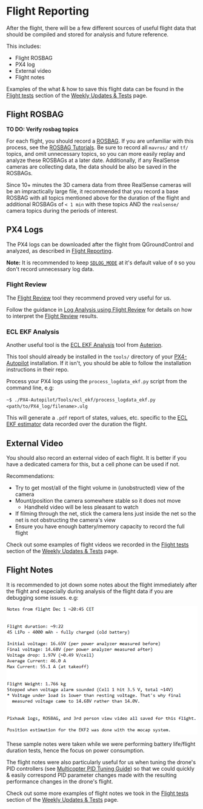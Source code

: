 # Flight Reporting

After the flight, there will be a few different sources of useful flight
data that should be compiled and stored for analysis and future reference.

This includes:

 * Flight ROSBAG
 * PX4 log
 * External video
 * Flight notes

Examples of the what & how to save this flight data can be found in the [Flight tests](/tests/#flight-tests)
section of the [Weekly Updates & Tests](/tests/) page.

## Flight ROSBAG

**TO DO: Verify rosbag topics**

For each flight, you should record a [ROSBAG](http://wiki.ros.org/rosbag).
If you are unfamiliar with this process, see the [ROSBAG Tutorials](http://wiki.ros.org/rosbag/Tutorials).
Be sure to record all `mavros/` and `tf/` topics, and omit unnecessary topics,
so you can more easily replay and analyze these ROSBAGs at a later date.
Additionally, if any RealSense cameras are collecting data, the data should be also be saved in the ROSBAGs.

Since 10+ minutes the 3D camera data from three RealSense cameras will be an impractically large file,
it recommended that you record a base ROSBAG with all topics mentioned above for the duration of the flight
and additional ROSBAGs of `< 1 min` with these topics AND the `realsense/` camera topics during the periods of interest.



## PX4 Logs

The PX4 logs can be downloaded after the flight from QGroundControl and analyzed,
as described in [Flight Reporting](https://docs.px4.io/master/en/getting_started/flight_reporting.html).

**Note:** It is recommended to keep
[`SDLOG_MODE`](https://docs.px4.io/master/en/advanced_config/parameter_reference.html#SDLOG_MODE)
at it's default value of `0` so you don't record unnecessary log data.


### Flight Review

The [Flight Review](https://logs.px4.io/) tool they recommend proved very useful for us.

Follow the guidance in [Log Analysis using Flight Review](https://docs.px4.io/master/en/log/flight_review.html)
for details on how to interpret the [Flight Review](https://logs.px4.io/) results.


### ECL EKF Analysis

Another useful tool is the [ECL EKF Analysis](https://github.com/Auterion/ecl_ekf_analysis)
tool from [Auterion](https://github.com/Auterion).

This tool should already be installed in the `tools/` directory of your [PX4-Autopilot](https://github.com/PX4/PX4-Autopilot) installation.
If it isn't, you should be able to follow the installation instructions in their repo.

Process your PX4 logs using the `process_logdata_ekf.py` script from the command line, e.g:

`~$ ./PX4-Autopilot/Tools/ecl_ekf/process_logdata_ekf.py <path/to/PX4_log/filename>.ulg`

This will generate a `.pdf` report of states, values, etc. specific to the
[ECL EKF estimator](https://docs.px4.io/master/en/advanced_config/tuning_the_ecl_ekf.html)
data recorded over the duration the flight.



## External Video

You should also record an external video of each flight.
It is better if you have a dedicated camera for this,
but a cell phone can be used if not.

Recommendations:

 * Try to get most/all of the flight volume in (unobstructed) view of the camera
 * Mount/position the camera somewhere stable so it does not move
    * Handheld video will be less pleasant to watch
 * If filming through the net, stick the camera lens just inside
   the net so the net is not obstructing the camera's view
 * Ensure you have enough battery/memory capacity to record the full flight

Check out some examples of flight videos we recorded in the [Flight tests](/tests/#flight-tests)
section of the [Weekly Updates & Tests](/tests/) page.

## Flight Notes

It is recommended to jot down some notes about the flight immediately after the flight
and especially during analysis of the flight data if you are debugging some issues.
e.g:

<kbd>
   <img src="../../img/flying/flight_notes_example.png">
</kbd>

These sample notes were taken while we were performing battery life/flight duration tests,
hence the focus on power consumption.

The flight notes were also particularly useful for us when tuning the drone's PID controllers
(see [Multicopter PID Tuning Guide](https://docs.px4.io/master/en/config_mc/pid_tuning_guide_multicopter.html))
so that we could quickly & easily correspond PID parameter changes made with the resulting
performance changes in the drone's flight.

Check out some more examples of flight notes we took in the [Flight tests](/tests/#flight-tests)
section of the [Weekly Updates & Tests](/tests/) page.